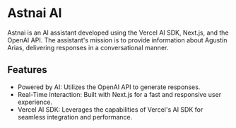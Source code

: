 # Astnai AI

Astnai is an AI assistant developed using the Vercel AI SDK, Next.js, and the OpenAI API. The assistant's mission is to provide information about Agustín Arias, delivering responses in a conversational manner.

## Features
- Powered by AI: Utilizes the OpenAI API to generate responses.
- Real-Time Interaction: Built with Next.js for a fast and responsive user experience.
- Vercel AI SDK: Leverages the capabilities of Vercel's AI SDK for seamless integration and performance.